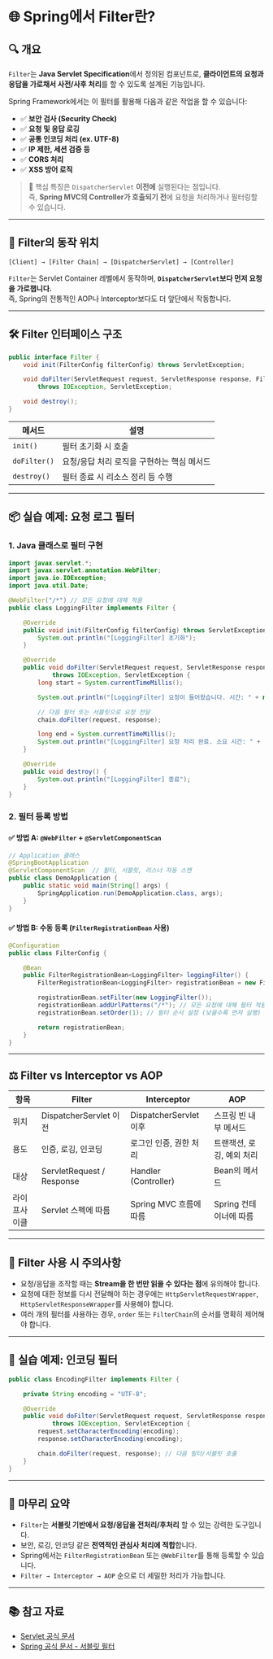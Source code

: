 # 🌐 Spring에서 Filter란?

## 🔍 개요

`Filter`는 **Java Servlet Specification**에서 정의된 컴포넌트로, **클라이언트의 요청과 응답을 가로채서 사전/사후 처리**를 할 수 있도록 설계된 기능입니다.  

Spring Framework에서는 이 필터를 활용해 다음과 같은 작업을 할 수 있습니다:

- ✅ **보안 검사 (Security Check)**
- ✅ **요청 및 응답 로깅**
- ✅ **공통 인코딩 처리 (ex. UTF-8)**
- ✅ **IP 제한, 세션 검증 등**
- ✅ **CORS 처리**
- ✅ **XSS 방어 로직**

> 🔧 핵심 특징은 `DispatcherServlet` **이전에** 실행된다는 점입니다.  
> 즉, **Spring MVC의 Controller가 호출되기 전**에 요청을 처리하거나 필터링할 수 있습니다.

---

## 🧩 Filter의 동작 위치

```
[Client] → [Filter Chain] → [DispatcherServlet] → [Controller]
```

`Filter`는 Servlet Container 레벨에서 동작하며, **`DispatcherServlet`보다 먼저 요청을 가로챕니다.**  
즉, Spring의 전통적인 AOP나 Interceptor보다도 더 앞단에서 작동합니다.

---

## 🛠 Filter 인터페이스 구조

```java
public interface Filter {
    void init(FilterConfig filterConfig) throws ServletException;

    void doFilter(ServletRequest request, ServletResponse response, FilterChain chain)
        throws IOException, ServletException;

    void destroy();
}
```

| 메서드 | 설명 |
|--------|------|
| `init()` | 필터 초기화 시 호출 |
| `doFilter()` | 요청/응답 처리 로직을 구현하는 핵심 메서드 |
| `destroy()` | 필터 종료 시 리소스 정리 등 수행 |

---

## 📦 실습 예제: 요청 로그 필터

### 1. Java 클래스로 필터 구현

```java
import javax.servlet.*;
import javax.servlet.annotation.WebFilter;
import java.io.IOException;
import java.util.Date;

@WebFilter("/*") // 모든 요청에 대해 적용
public class LoggingFilter implements Filter {

    @Override
    public void init(FilterConfig filterConfig) throws ServletException {
        System.out.println("[LoggingFilter] 초기화");
    }

    @Override
    public void doFilter(ServletRequest request, ServletResponse response, FilterChain chain)
            throws IOException, ServletException {
        long start = System.currentTimeMillis();

        System.out.println("[LoggingFilter] 요청이 들어왔습니다. 시간: " + new Date());

        // 다음 필터 또는 서블릿으로 요청 전달
        chain.doFilter(request, response);

        long end = System.currentTimeMillis();
        System.out.println("[LoggingFilter] 요청 처리 완료. 소요 시간: " + (end - start) + "ms");
    }

    @Override
    public void destroy() {
        System.out.println("[LoggingFilter] 종료");
    }
}
```

### 2. 필터 등록 방법

#### ✅ 방법 A: `@WebFilter` + `@ServletComponentScan`

```java
// Application 클래스
@SpringBootApplication
@ServletComponentScan  // 필터, 서블릿, 리스너 자동 스캔
public class DemoApplication {
    public static void main(String[] args) {
        SpringApplication.run(DemoApplication.class, args);
    }
}
```

#### ✅ 방법 B: 수동 등록 (`FilterRegistrationBean` 사용)

```java
@Configuration
public class FilterConfig {

    @Bean
    public FilterRegistrationBean<LoggingFilter> loggingFilter() {
        FilterRegistrationBean<LoggingFilter> registrationBean = new FilterRegistrationBean<>();

        registrationBean.setFilter(new LoggingFilter());
        registrationBean.addUrlPatterns("/*"); // 모든 요청에 대해 필터 적용
        registrationBean.setOrder(1); // 필터 순서 설정 (낮을수록 먼저 실행)

        return registrationBean;
    }
}
```

---

## ⚖️ Filter vs Interceptor vs AOP

| 항목 | Filter | Interceptor | AOP |
|------|--------|-------------|-----|
| 위치 | DispatcherServlet 이전 | DispatcherServlet 이후 | 스프링 빈 내부 메서드 |
| 용도 | 인증, 로깅, 인코딩 | 로그인 인증, 권한 처리 | 트랜잭션, 로깅, 예외 처리 |
| 대상 | ServletRequest / Response | Handler (Controller) | Bean의 메서드 |
| 라이프사이클 | Servlet 스펙에 따름 | Spring MVC 흐름에 따름 | Spring 컨테이너에 따름 |

---

## 📌 Filter 사용 시 주의사항

- 요청/응답을 조작할 때는 **Stream을 한 번만 읽을 수 있다는 점**에 유의해야 합니다.
- 요청에 대한 정보를 다시 전달해야 하는 경우에는 `HttpServletRequestWrapper`, `HttpServletResponseWrapper`를 사용해야 합니다.
- 여러 개의 필터를 사용하는 경우, `order` 또는 `FilterChain`의 순서를 명확히 제어해야 합니다.

---

## 🧪 실습 예제: 인코딩 필터

```java
public class EncodingFilter implements Filter {

    private String encoding = "UTF-8";

    @Override
    public void doFilter(ServletRequest request, ServletResponse response, FilterChain chain)
            throws IOException, ServletException {
        request.setCharacterEncoding(encoding);
        response.setCharacterEncoding(encoding);

        chain.doFilter(request, response); // 다음 필터/서블릿 호출
    }
}
```

---

## 🧠 마무리 요약

- `Filter`는 **서블릿 기반에서 요청/응답을 전처리/후처리** 할 수 있는 강력한 도구입니다.
- 보안, 로깅, 인코딩 같은 **전역적인 관심사 처리에 적합**합니다.
- Spring에서는 `FilterRegistrationBean` 또는 `@WebFilter`를 통해 등록할 수 있습니다.
- `Filter → Interceptor → AOP` 순으로 더 세밀한 처리가 가능합니다.

---

## 📚 참고 자료

- [Servlet 공식 문서](https://docs.oracle.com/javaee/7/api/javax/servlet/Filter.html)
- [Spring 공식 문서 - 서블릿 필터](https://docs.spring.io/spring-boot/docs/current/reference/htmlsingle/#boot-features-embedded-container-servlets-filters-listeners)